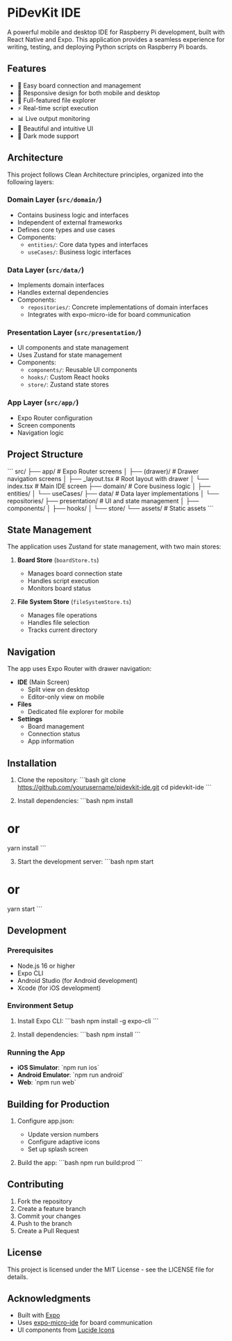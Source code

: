 # PiDevKit IDE

A powerful mobile and desktop IDE for Raspberry Pi development, built with React Native and Expo. This application provides a seamless experience for writing, testing, and deploying Python scripts on Raspberry Pi boards.

## Features

- 🔌 Easy board connection and management
- 📱 Responsive design for both mobile and desktop
- 📁 Full-featured file explorer
- ⚡ Real-time script execution
- 📊 Live output monitoring
- 🎨 Beautiful and intuitive UI
- 🌙 Dark mode support

## Architecture

This project follows Clean Architecture principles, organized into the following layers:

### Domain Layer (`src/domain/`)
- Contains business logic and interfaces
- Independent of external frameworks
- Defines core types and use cases
- Components:
  - `entities/`: Core data types and interfaces
  - `useCases/`: Business logic interfaces

### Data Layer (`src/data/`)
- Implements domain interfaces
- Handles external dependencies
- Components:
  - `repositories/`: Concrete implementations of domain interfaces
  - Integrates with expo-micro-ide for board communication

### Presentation Layer (`src/presentation/`)
- UI components and state management
- Uses Zustand for state management
- Components:
  - `components/`: Reusable UI components
  - `hooks/`: Custom React hooks
  - `store/`: Zustand state stores

### App Layer (`src/app/`)
- Expo Router configuration
- Screen components
- Navigation logic

## Project Structure

\`\`\`
src/
├── app/                    # Expo Router screens
│   ├── (drawer)/          # Drawer navigation screens
│   ├── _layout.tsx        # Root layout with drawer
│   └── index.tsx          # Main IDE screen
├── domain/                # Core business logic
│   ├── entities/
│   └── useCases/
├── data/                  # Data layer implementations
│   └── repositories/
├── presentation/          # UI and state management
│   ├── components/
│   ├── hooks/
│   └── store/
└── assets/               # Static assets
\`\`\`

## State Management

The application uses Zustand for state management, with two main stores:

1. **Board Store** (`boardStore.ts`)
   - Manages board connection state
   - Handles script execution
   - Monitors board status

2. **File System Store** (`fileSystemStore.ts`)
   - Manages file operations
   - Handles file selection
   - Tracks current directory

## Navigation

The app uses Expo Router with drawer navigation:

- **IDE** (Main Screen)
  - Split view on desktop
  - Editor-only view on mobile
- **Files**
  - Dedicated file explorer for mobile
- **Settings**
  - Board management
  - Connection status
  - App information

## Installation

1. Clone the repository:
\`\`\`bash
git clone https://github.com/yourusername/pidevkit-ide.git
cd pidevkit-ide
\`\`\`

2. Install dependencies:
\`\`\`bash
npm install
# or
yarn install
\`\`\`

3. Start the development server:
\`\`\`bash
npm start
# or
yarn start
\`\`\`

## Development

### Prerequisites
- Node.js 16 or higher
- Expo CLI
- Android Studio (for Android development)
- Xcode (for iOS development)

### Environment Setup
1. Install Expo CLI:
\`\`\`bash
npm install -g expo-cli
\`\`\`

2. Install dependencies:
\`\`\`bash
npm install
\`\`\`

### Running the App
- **iOS Simulator**: \`npm run ios\`
- **Android Emulator**: \`npm run android\`
- **Web**: \`npm run web\`

## Building for Production

1. Configure app.json:
   - Update version numbers
   - Configure adaptive icons
   - Set up splash screen

2. Build the app:
\`\`\`bash
npm run build:prod
\`\`\`

## Contributing

1. Fork the repository
2. Create a feature branch
3. Commit your changes
4. Push to the branch
5. Create a Pull Request

## License

This project is licensed under the MIT License - see the LICENSE file for details.

## Acknowledgments

- Built with [Expo](https://expo.dev/)
- Uses [expo-micro-ide](https://github.com/Juan-Severiano/expo-micro-ide) for board communication
- UI components from [Lucide Icons](https://lucide.dev/) 